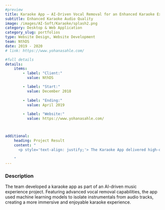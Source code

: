 ```yaml
---
#preview
title: Karaoke App – AI-Driven Vocal Removal for an Enhanced Karaoke Experience
subtitle: Enhanced Karaoke Audio Quality 
image: /images/AI-Soft/Karaoke/splash2.png
category: Desktop & Web Application
category_slug: portfolios
type: Website Design, Website Development 
team: NthDS
date: 2019 - 2020
# link: https://www.yohanasahle.com/

#full details
details:
    items:
        - label: "Client:"
          value: NthDS

        - label: "Start:"
          value: December 2018
        
        - label: "Ending:"
          value: April 2019
        
        - label: "Website:"
          value: https://www.yohanasahle.com/



additional:
    heading: Project Result
    content: "
      <p style='text-align: justify;'> The Karaoke App delivered high-quality vocal removal with minimal latency, significantly enhancing the user experience. By leveraging AI-driven vocal isolation, the app offered cleaner tracks and improved sound quality. This solution highlighted the potential of AI to elevate interactive music experiences and set a strong foundation for future innovations.</p>
      
    "
---
```


### Description

The team developed a karaoke app as part of an AI-driven music experience project. Featuring advanced vocal removal capabilities, the app used machine learning models to isolate instrumentals from audio tracks, creating a more immersive and enjoyable karaoke experience.

